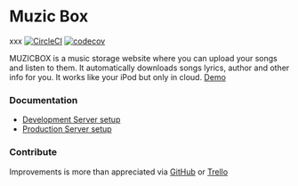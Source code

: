# Muzic Box
xxx
[![CircleCI](https://circleci.com/gh/ArtemBernatskyy/MuzicBox/tree/develop.svg?style=shield)](https://circleci.com/gh/ArtemBernatskyy/MuzicBox/tree/develop) [![codecov](https://codecov.io/gh/ArtemBernatskyy/MuzicBox/branch/develop/graph/badge.svg)](https://codecov.io/gh/ArtemBernatskyy/MuzicBox)

MUZICBOX is a music storage website where you can upload your songs and listen to them. It automatically downloads songs lyrics, author and other info for you. It works like your iPod but only in cloud. [Demo](https://muzicbox.net/)

### Documentation

* [Development Server setup](/docs/installation.md#local-server-setup)
* [Production Server setup](/docs/installation.md#production-server-setup)

###  Contribute
Improvements is more than appreciated via [GitHub](https://github.com/ArtemBernatskyy/MuzicBox/) or [Trello](https://trello.com/b/9rZKIREP)
